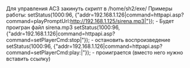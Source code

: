 Для управления AC3 закинуть скрипт в /home/sh2/exe/
Примеры работы:
setStatus(1000:96, {"addr=192.168.1.126|command=httpapi.asp?command=playPromptUrl:http://192.168.1.125/sirena.mp3|"}); - Будет проигран файл sirena.mp3
setStatus(1000:96, {"addr=192.168.1.126|command=httpapi.asp?command=setPlayerCmd:stop|"}); - остановить воспроизведение
setStatus(1000:96, {"addr=192.168.1.126|command=httpapi.asp?command=setPlayerCmd:play:<url>|"}); - проииграется <url> (вместо него нужно вставить ссылку)
